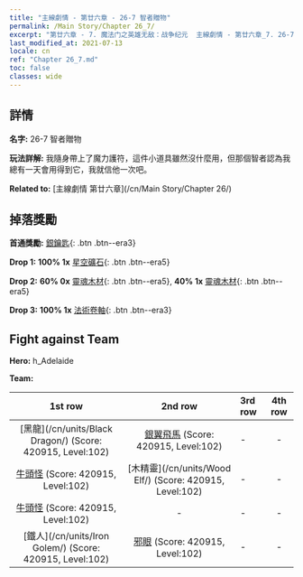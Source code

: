 ```yaml
---
title: "主線劇情 - 第廿六章 - 26-7 智者贈物"
permalink: /Main Story/Chapter 26_7/
excerpt: "第廿六章 - 7. 魔法门之英雄无敌：战争纪元  主線劇情 - 第廿六章_7. 26-7 智者贈物"
last_modified_at: 2021-07-13
locale: cn
ref: "Chapter 26_7.md"
toc: false
classes: wide
---
```


## 詳情

 **名字:** 26-7 智者贈物

 **玩法詳解:** 我隨身帶上了魔力護符，這件小道具雖然沒什麼用，但那個智者認為我總有一天會用得到它，我就信他一次吧。

 **Related to:** [主線劇情 第廿六章](/cn/Main Story/Chapter 26/)

## 掉落獎勵

 **首通獎勵:** [銀鑰匙](/cn/Items/con_693/){: .btn .btn--era3}

 **Drop 1:** **100% 1x** [星空礦石](/cn/Items/mat_89/){: .btn .btn--era5}

 **Drop 2:** **60% 0x** [靈魂木材](/cn/Items/mat_83/){: .btn .btn--era5}, **40% 1x** [靈魂木材](/cn/Items/mat_83/){: .btn .btn--era5}

 **Drop 3:** **100% 1x** [法術卷軸](/cn/Items/con_694/){: .btn .btn--era3}


## Fight against Team
 **Hero:** h_Adelaide

 **Team:**


  | 1st row | 2nd row | 3rd row | 4th row |
  |:----:|:----:|:----|:----:|
  | [黑龍](/cn/units/Black Dragon/) (Score: 420915, Level:102)  | [銀翼飛馬](/cn/units/Pegasus/) (Score: 420915, Level:102)  | - | - |
  | [牛頭怪](/cn/units/Minotaur/) (Score: 420915, Level:102)  | [木精靈](/cn/units/Wood Elf/) (Score: 420915, Level:102)  | - | - |
  | [牛頭怪](/cn/units/Minotaur/) (Score: 420915, Level:102)  | - | - | - |
  | [鐵人](/cn/units/Iron Golem/) (Score: 420915, Level:102)  | [邪眼](/cn/units/Beholder/) (Score: 420915, Level:102)  | - | - |


